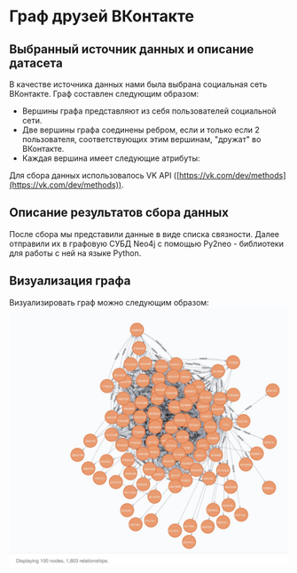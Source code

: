 # Граф друзей ВКонтакте

## Выбранный источник данных и описание датасета
В качестве источника данных нами была выбрана социальная сеть ВКонтакте. Граф составлен следующим образом:

 - Вершины графа представляют из себя пользователей социальной сети.
 - Две вершины графа соединены ребром, если и только если 2 пользователя, соответствующих этим вершинам, "дружат" во ВКонтакте.
 - Каждая вершина имеет следующие атрибуты: 

Для сбора данных использовалось VK API ([https://vk.com/dev/methods](https://vk.com/dev/methods)).

## Описание результатов сбора данных
После сбора мы представили данные в виде списка связности. Далее отправили их в графовую СУБД Neo4j с помощью Py2neo - библиотеки для работы с ней на языке Python.

## Визуализация графа
Визуализировать граф можно следующим образом:
![alt text](/visualization_1.jpg)
